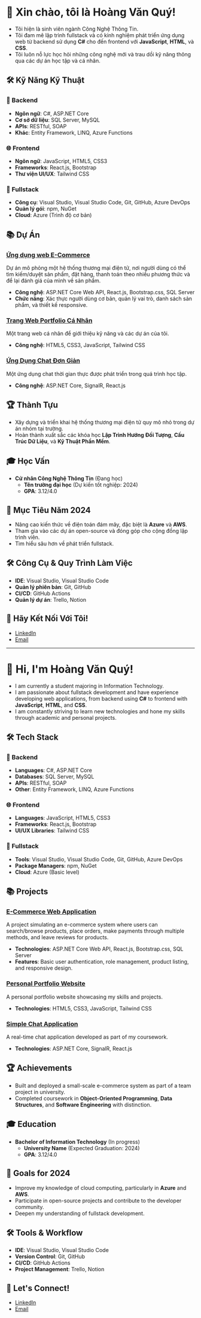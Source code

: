 # 👋 Xin chào, tôi là Hoàng Văn Quý!

- Tôi hiện là sinh viên ngành Công Nghệ Thông Tin.
- Tôi đam mê lập trình fullstack và có kinh nghiệm phát triển ứng dụng web từ backend sử dụng **C#** cho đến frontend với **JavaScript**, **HTML**, và **CSS**.
- Tôi luôn nỗ lực học hỏi những công nghệ mới và trau dồi kỹ năng thông qua các dự án học tập và cá nhân.

## 🛠️ Kỹ Năng Kỹ Thuật

### 🔧 Backend
- **Ngôn ngữ**: C#, ASP.NET Core
- **Cơ sở dữ liệu**: SQL Server, MySQL
- **APIs**: RESTful, SOAP
- **Khác**: Entity Framework, LINQ, Azure Functions

### 🌐 Frontend
- **Ngôn ngữ**: JavaScript, HTML5, CSS3
- **Frameworks**: React.js, Bootstrap
- **Thư viện UI/UX**: Tailwind CSS

### 🔗 Fullstack
- **Công cụ**: Visual Studio, Visual Studio Code, Git, GitHub, Azure DevOps
- **Quản lý gói**: npm, NuGet
- **Cloud**: Azure (Trình độ cơ bản)

## 📚 Dự Án

### [Ứng dụng web E-Commerce](https://github.com/Hvquys/ecommerce-app)
Dự án mô phỏng một hệ thống thương mại điện tử, nơi người dùng có thể tìm kiếm/duyệt sản phẩm, đặt hàng, thanh toán theo nhiều phương thức và để lại đánh giá của mình về sản phẩm.
- **Công nghệ**: ASP.NET Core Web API, React.js, Bootstrap.css, SQL Server
- **Chức năng**: Xác thực người dùng cơ bản, quản lý vai trò, danh sách sản phẩm, và thiết kế responsive.

### [Trang Web Portfolio Cá Nhân](https://github.com/Hvquys/portfolio)
Một trang web cá nhân để giới thiệu kỹ năng và các dự án của tôi.
- **Công nghệ**: HTML5, CSS3, JavaScript, Tailwind CSS

### [Ứng Dụng Chat Đơn Giản](https://github.com/Hvquys/simple-chat)
Một ứng dụng chat thời gian thực được phát triển trong quá trình học tập.
- **Công nghệ**: ASP.NET Core, SignalR, React.js

## 🏆 Thành Tựu
- Xây dựng và triển khai hệ thống thương mại điện tử quy mô nhỏ trong dự án nhóm tại trường.
- Hoàn thành xuất sắc các khóa học **Lập Trình Hướng Đối Tượng**, **Cấu Trúc Dữ Liệu**, và **Kỹ Thuật Phần Mềm**.

## 🎓 Học Vấn
- **Cử nhân Công Nghệ Thông Tin** (Đang học)
  - **Tên trường đại học** (Dự kiến tốt nghiệp: 2024)
  - **GPA**: 3.12/4.0

## 🎯 Mục Tiêu Năm 2024
- Nâng cao kiến thức về điện toán đám mây, đặc biệt là **Azure** và **AWS**.
- Tham gia vào các dự án open-source và đóng góp cho cộng đồng lập trình viên.
- Tìm hiểu sâu hơn về phát triển fullstack.

## 🛠️ Công Cụ & Quy Trình Làm Việc
- **IDE**: Visual Studio, Visual Studio Code
- **Quản lý phiên bản**: Git, GitHub
- **CI/CD**: GitHub Actions
- **Quản lý dự án**: Trello, Notion

## 💬 Hãy Kết Nối Với Tôi!
- [LinkedIn](https://linkedin.com/in/Hvquys)
- [Email](mailto:hvquys@gmail.com)

---

# 👋 Hi, I'm Hoàng Văn Quý!

- I am currently a student majoring in Information Technology.
- I am passionate about fullstack development and have experience developing web applications, from backend using **C#** to frontend with **JavaScript**, **HTML**, and **CSS**.
- I am constantly striving to learn new technologies and hone my skills through academic and personal projects.

## 🛠️ Tech Stack

### 🔧 Backend
- **Languages**: C#, ASP.NET Core
- **Databases**: SQL Server, MySQL
- **APIs**: RESTful, SOAP
- **Other**: Entity Framework, LINQ, Azure Functions

### 🌐 Frontend
- **Languages**: JavaScript, HTML5, CSS3
- **Frameworks**: React.js, Bootstrap
- **UI/UX Libraries**: Tailwind CSS

### 🔗 Fullstack
- **Tools**: Visual Studio, Visual Studio Code, Git, GitHub, Azure DevOps
- **Package Managers**: npm, NuGet
- **Cloud**: Azure (Basic level)

## 📚 Projects

### [E-Commerce Web Application](https://github.com/Hvquys/ecommerce-app)
A project simulating an e-commerce system where users can search/browse products, place orders, make payments through multiple methods, and leave reviews for products.
- **Technologies**: ASP.NET Core Web API, React.js, Bootstrap.css, SQL Server
- **Features**: Basic user authentication, role management, product listing, and responsive design.

### [Personal Portfolio Website](https://github.com/Hvquys/portfolio)
A personal portfolio website showcasing my skills and projects.
- **Technologies**: HTML5, CSS3, JavaScript, Tailwind CSS

### [Simple Chat Application](https://github.com/Hvquys/simple-chat)
A real-time chat application developed as part of my coursework.
- **Technologies**: ASP.NET Core, SignalR, React.js

## 🏆 Achievements
- Built and deployed a small-scale e-commerce system as part of a team project in university.
- Completed coursework in **Object-Oriented Programming**, **Data Structures**, and **Software Engineering** with distinction.

## 🎓 Education
- **Bachelor of Information Technology** (In progress)
  - **University Name** (Expected Graduation: 2024)
  - **GPA**: 3.12/4.0

## 🎯 Goals for 2024
- Improve my knowledge of cloud computing, particularly in **Azure** and **AWS**.
- Participate in open-source projects and contribute to the developer community.
- Deepen my understanding of fullstack development.

## 🛠️ Tools & Workflow
- **IDE**: Visual Studio, Visual Studio Code
- **Version Control**: Git, GitHub
- **CI/CD**: GitHub Actions
- **Project Management**: Trello, Notion

## 💬 Let's Connect!
- [LinkedIn](https://linkedin.com/in/Hvquys)
- [Email](mailto:hvquys@gmail.com)
